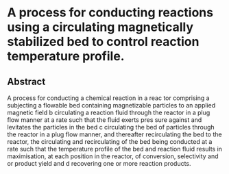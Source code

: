 # A process for conducting reactions using a circulating magnetically stabilized bed to control reaction temperature profile.

## Abstract
A process for conducting a chemical reaction in a reac tor comprising a subjecting a flowable bed containing magnetizable particles to an applied magnetic field b circulating a reaction fluid through the reactor in a plug flow manner at a rate such that the fluid exerts pres sure against and levitates the particles in the bed c circulating the bed of particles through the reactor in a plug flow manner, and thereafter recirculating the bed to the reactor, the circulating and recirculating of the bed being conducted at a rate such that the temperature profile of the bed and reaction fluid results in maximisation, at each position in the reactor, of conversion, selectivity and or product yield and d recovering one or more reaction products.